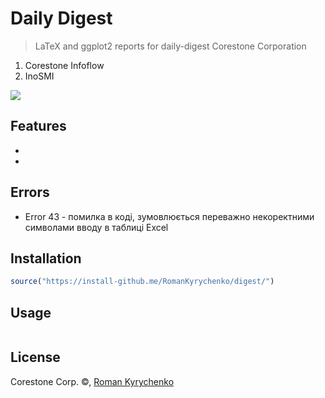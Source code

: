 # Daily Digest

> LaTeX and ggplot2 reports for daily-digest Corestone Corporation

1) Corestone Infoflow
2) InoSMI

[![](http://www.theswarmlab.com/img/portfolio/shiny-thumbnail.png)](https://romankyrychenko.shinyapps.io/digest/)

## Features

* 
  
* 


## Errors

* Error 43 - помилка в коді, зумовлюється переважно некоректними символами вводу в таблиці Excel

## Installation

```r
source("https://install-github.me/RomanKyrychenko/digest/")
```

## Usage

```r

```

## License

Corestone Corp. ©,
[Roman Kyrychenko](https://github.com/RomanKyrychenko)
